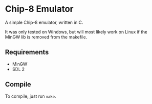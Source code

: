 Chip-8 Emulator
==============

A simple Chip-8 emulator, written in C. 

It was only tested on Windows, but will most likely work on Linux if the MinGW lib is removed from the makefile.


Requirements
------------

+ MinGW
+ SDL 2


Compile
-------

To compile, just run `make`.


